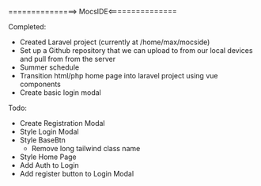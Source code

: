 ===============> MocsIDE<===============

Completed:

* Created Laravel project (currently at /home/max/mocside)
* Set up a Github repository that we can upload to from our local devices and pull from from the server
* Summer schedule
* Transition html/php home page into laravel project using vue components
* Create basic login modal

Todo:

* Create Registration Modal
* Style Login Modal
* Style BaseBtn
  * Remove long tailwind class name
* Style Home Page
* Add Auth to Login
* Add register button to Login Modal